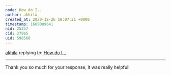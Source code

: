 ```yaml
---
node: How do I...
author: akhila
created_at: 2020-12-26 19:07:21 +0000
timestamp: 1609009641
nid: 25257
cid: 27865
uid: 598560
---
```




[akhila](../profile/akhila) replying to: [How do I...](../notes/akhila/12-15-2020/how-do-i)

----
Thank you so much for your response, it was really helpful!
